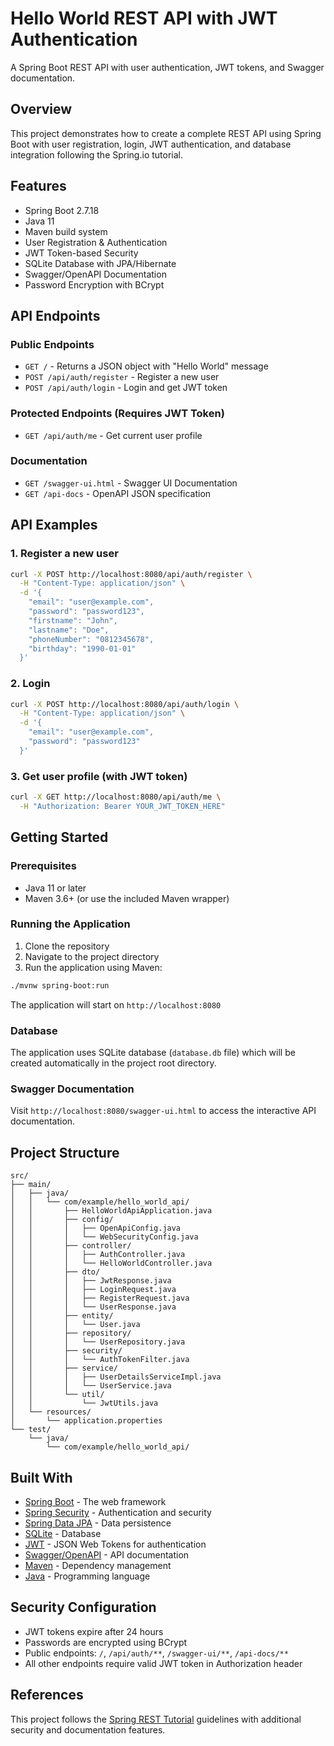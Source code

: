 # Hello World REST API with JWT Authentication

A Spring Boot REST API with user authentication, JWT tokens, and Swagger documentation.

## Overview

This project demonstrates how to create a complete REST API using Spring Boot with user registration, login, JWT authentication, and database integration following the Spring.io tutorial.

## Features

- Spring Boot 2.7.18
- Java 11
- Maven build system
- User Registration & Authentication
- JWT Token-based Security
- SQLite Database with JPA/Hibernate
- Swagger/OpenAPI Documentation
- Password Encryption with BCrypt

## API Endpoints

### Public Endpoints
- `GET /` - Returns a JSON object with "Hello World" message
- `POST /api/auth/register` - Register a new user
- `POST /api/auth/login` - Login and get JWT token

### Protected Endpoints (Requires JWT Token)
- `GET /api/auth/me` - Get current user profile

### Documentation
- `GET /swagger-ui.html` - Swagger UI Documentation
- `GET /api-docs` - OpenAPI JSON specification

## API Examples

### 1. Register a new user
```bash
curl -X POST http://localhost:8080/api/auth/register \
  -H "Content-Type: application/json" \
  -d '{
    "email": "user@example.com",
    "password": "password123",
    "firstname": "John",
    "lastname": "Doe",
    "phoneNumber": "0812345678",
    "birthday": "1990-01-01"
  }'
```

### 2. Login
```bash
curl -X POST http://localhost:8080/api/auth/login \
  -H "Content-Type: application/json" \
  -d '{
    "email": "user@example.com",
    "password": "password123"
  }'
```

### 3. Get user profile (with JWT token)
```bash
curl -X GET http://localhost:8080/api/auth/me \
  -H "Authorization: Bearer YOUR_JWT_TOKEN_HERE"
```

## Getting Started

### Prerequisites

- Java 11 or later
- Maven 3.6+ (or use the included Maven wrapper)

### Running the Application

1. Clone the repository
2. Navigate to the project directory
3. Run the application using Maven:

```bash
./mvnw spring-boot:run
```

The application will start on `http://localhost:8080`

### Database

The application uses SQLite database (`database.db` file) which will be created automatically in the project root directory.

### Swagger Documentation

Visit `http://localhost:8080/swagger-ui.html` to access the interactive API documentation.

## Project Structure

```
src/
├── main/
│   ├── java/
│   │   └── com/example/hello_world_api/
│   │       ├── HelloWorldApiApplication.java
│   │       ├── config/
│   │       │   ├── OpenApiConfig.java
│   │       │   └── WebSecurityConfig.java
│   │       ├── controller/
│   │       │   ├── AuthController.java
│   │       │   └── HelloWorldController.java
│   │       ├── dto/
│   │       │   ├── JwtResponse.java
│   │       │   ├── LoginRequest.java
│   │       │   ├── RegisterRequest.java
│   │       │   └── UserResponse.java
│   │       ├── entity/
│   │       │   └── User.java
│   │       ├── repository/
│   │       │   └── UserRepository.java
│   │       ├── security/
│   │       │   └── AuthTokenFilter.java
│   │       ├── service/
│   │       │   ├── UserDetailsServiceImpl.java
│   │       │   └── UserService.java
│   │       └── util/
│   │           └── JwtUtils.java
│   └── resources/
│       └── application.properties
└── test/
    └── java/
        └── com/example/hello_world_api/
```

## Built With

- [Spring Boot](https://spring.io/projects/spring-boot) - The web framework
- [Spring Security](https://spring.io/projects/spring-security) - Authentication and security
- [Spring Data JPA](https://spring.io/projects/spring-data-jpa) - Data persistence
- [SQLite](https://www.sqlite.org/) - Database
- [JWT](https://jwt.io/) - JSON Web Tokens for authentication
- [Swagger/OpenAPI](https://swagger.io/) - API documentation
- [Maven](https://maven.apache.org/) - Dependency management
- [Java](https://www.oracle.com/java/) - Programming language

## Security Configuration

- JWT tokens expire after 24 hours
- Passwords are encrypted using BCrypt
- Public endpoints: `/`, `/api/auth/**`, `/swagger-ui/**`, `/api-docs/**`
- All other endpoints require valid JWT token in Authorization header

## References

This project follows the [Spring REST Tutorial](https://spring.io/guides/tutorials/rest) guidelines with additional security and documentation features.

